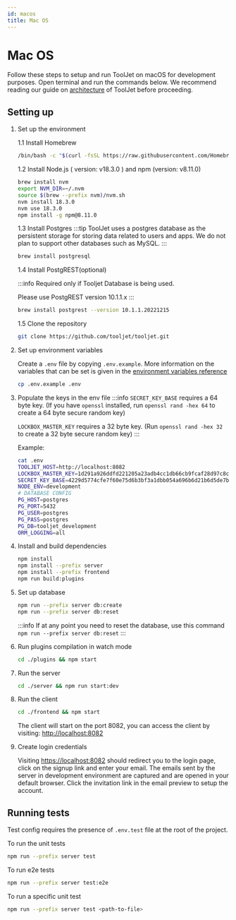 ```yaml
---
id: macos 
title: Mac OS
---
```


# Mac OS
Follow these steps to setup and run ToolJet on macOS for development purposes. Open terminal and run the commands below. We recommend reading our guide on [architecture](/docs/contributing-guide/setup/architecture) of ToolJet before proceeding.

## Setting up

1. Set up the environment

    1.1 Install Homebrew
    ```bash
    /bin/bash -c "$(curl -fsSL https://raw.githubusercontent.com/Homebrew/install/master/install.sh)"
    ```

    1.2 Install Node.js ( version: v18.3.0 ) and npm (version: v8.11.0)
    ```bash
    brew install nvm
    export NVM_DIR=~/.nvm
    source $(brew --prefix nvm)/nvm.sh
    nvm install 18.3.0
    nvm use 18.3.0
    npm install -g npm@8.11.0
    ```

    1.3 Install Postgres
    :::tip
    ToolJet uses a postgres database as the persistent storage for storing data related to users and apps. We do not plan to support other databases such as MySQL.
    :::

    ```bash
    brew install postgresql
    ```
    
    1.4 Install PostgREST(optional)

    :::info 
    Required only if Tooljet Database is being used. 

    Please use PostgREST version 10.1.1.x
    :::       

    ```bash
    brew install postgrest --version 10.1.1.20221215
    ```

    1.5 Clone the repository
    ```bash
    git clone https://github.com/tooljet/tooljet.git
    ```

2. Set up environment variables

    Create a `.env` file by copying `.env.example`. More information on the variables that can be set is given in the [environment variables reference](/docs/setup/env-vars)
    ```bash
    cp .env.example .env
    ```

3. Populate the keys in the env file
   :::info
   `SECRET_KEY_BASE` requires a 64 byte key. (If you have `openssl` installed, run `openssl rand -hex 64` to create a 64 byte secure   random key)

   `LOCKBOX_MASTER_KEY` requires a 32 byte key. (Run `openssl rand -hex 32` to create a 32 byte secure random key)
   :::

   Example:
   ```bash
   cat .env
   TOOLJET_HOST=http://localhost:8082
   LOCKBOX_MASTER_KEY=1d291a926ddfd221205a23adb4cc1db66cb9fcaf28d97c8c1950e3538e3b9281
   SECRET_KEY_BASE=4229d5774cfe7f60e75d6b3bf3a1dbb054a696b6d21b6d5de7b73291899797a222265e12c0a8e8d844f83ebacdf9a67ec42584edf1c2b23e1e7813f8a3339041
   NODE_ENV=development
   # DATABASE CONFIG
   PG_HOST=postgres
   PG_PORT=5432
   PG_USER=postgres
   PG_PASS=postgres
   PG_DB=tooljet_development
   ORM_LOGGING=all
   ```

4. Install and build dependencies
    ```bash
    npm install
    npm install --prefix server
    npm install --prefix frontend
    npm run build:plugins
    ```

5. Set up database
    ```bash
    npm run --prefix server db:create
    npm run --prefix server db:reset
    ```
    :::info
    If at any point you need to reset the database, use this command `npm run --prefix server db:reset`
    :::

6. Run plugins compilation in watch mode
    ```bash
    cd ./plugins && npm start
    ```

7. Run the server
    ```bash
    cd ./server && npm run start:dev
    ```

8. Run the client
    ```bash
    cd ./frontend && npm start
    ```

    The client will start on the port 8082, you can access the client by visiting:  [http://localhost:8082](http://localhost:8082)

9. Create login credentials

    Visiting [https://localhost:8082](https://localhost:8082) should redirect you to the login page, click on the signup link and enter your email. The emails sent by the server in development environment are captured and are opened in your default browser. Click the invitation link in the email preview to setup the account.

## Running tests

Test config requires the presence of `.env.test` file at the root of the project.

To run the unit tests
```bash
npm run --prefix server test
```

To run e2e tests
```bash
npm run --prefix server test:e2e
```

To run a specific unit test
```bash
npm run --prefix server test <path-to-file>
```
